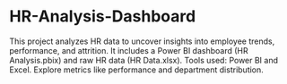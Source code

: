 # HR-Analysis-Dashboard
This project analyzes HR data to uncover insights into employee trends, performance, and attrition. It includes a Power BI dashboard (HR Analysis.pbix) and raw HR data (HR Data.xlsx). Tools used: Power BI and Excel. Explore metrics like performance and department distribution.
